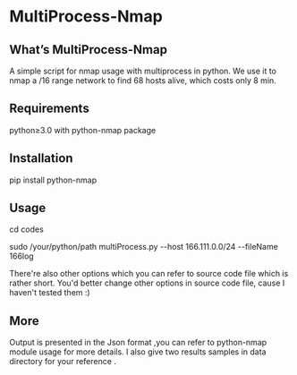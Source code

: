 # MultiProcess-Nmap

## What’s MultiProcess-Nmap
A simple script for nmap usage with multiprocess in python.
We use it to nmap a /16 range network to find 68 hosts alive, which costs only 8 min.


## Requirements

python≥3.0 with python-nmap package

## Installation

 pip install python-nmap

## Usage

cd codes

sudo /your/python/path multiProcess.py --host 166.111.0.0/24 --fileName 166log



There're also other options which you can refer to source code file which is rather short. You'd better change other options in source code file, cause I haven't tested them :)



## More

Output is presented in the Json format ,you can refer to python-nmap module usage for more details. I also give two results samples in data directory for your reference .